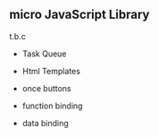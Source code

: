 ## micro JavaScript Library

t.b.c 

* Task Queue

* Html Templates

* once buttons

* function binding

* data binding
